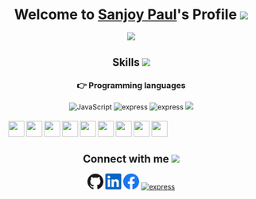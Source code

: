 <p align="center">
  <h1 align="center">Welcome to <a href="https://github.com/Sanjoy1210">Sanjoy Paul</a>'s Profile <img src="https://media.giphy.com/media/hvRJCLFzcasrR4ia7z/giphy.gif" width="35"></h1>
</p>

<p align="center">
  <a align="center" href="https://github.com/DenverCoder1/readme-typing-svg"><img src="https://readme-typing-svg.herokuapp.com?&font=IBM+Plex+Sans&color=F72EE2&size=25&center=true&width=500&lines=Web+Developer;Programmer;Full+Stack+Developer" /></a>
</p>

<p align="center">
  <h2 align="center"> Skills <img src = "https://media2.giphy.com/media/QssGEmpkyEOhBCb7e1/giphy.gif?cid=ecf05e47a0n3gi1bfqntqmob8g9aid1oyj2wr3ds3mg700bl&rid=giphy.gif" width="32px"></h2>
</p>

<div align="center">
  <h3 align="center">👉 Programming languages</h3>
  <div align="center">
    <img src="https://github.com/get-icon/geticon/raw/master/icons/javascript.svg" alt="JavaScript" width="44" height="44">
    <img src="https://img.icons8.com/color/452/c-programming.png" alt="express" width="44" height="44"/>
    <img src="https://encrypted-tbn0.gstatic.com/images?q=tbn:ANd9GcT2KysS-Fj-RgPNEg0XK_6GJINJS-mf8f6zSxcZID9U7xsVTZPkPVtAqfY5E3kd0nTJnb0&usqp=CAU" alt="express" width="51" height="51" />
    <img src="https://img.icons8.com/color/48/000000/java-coffee-cup-logo.png"/ >
  </div>

</div>

<div style="max-width:fit-content; padding: 5px 5px 0 5px; margin:15px 0;">
  <img style="color: blue" height="32" width="32" src="https://cdn.jsdelivr.net/npm/simple-icons@5.23.0/icons/react.svg" />
  <img height="32" width="32" src="https://cdn.jsdelivr.net/npm/simple-icons@5.23.0/icons/bootstrap.svg" />
  <img height="32" width="32" src="https://cdn.jsdelivr.net/npm/simple-icons@5.23.0/icons/html5.svg" />
  <img height="32" width="32" src="https://cdn.jsdelivr.net/npm/simple-icons@5.23.0/icons/css3.svg" />
  <img height="32" width="32" src="https://cdn.jsdelivr.net/npm/simple-icons@5.23.0/icons/mongodb.svg" />
  <img height="32" width="32" src="https://cdn.jsdelivr.net/npm/simple-icons@5.23.0/icons/javascript.svg" />
  <img height="32" width="32" src="https://cdn.jsdelivr.net/npm/simple-icons@5.23.0/icons/express.svg" />
  <img height="32" width="32" src="https://cdn.jsdelivr.net/npm/simple-icons@5.23.0/icons/nodedotjs.svg" />
  <img height="32" width="32" src="https://cdn.jsdelivr.net/npm/simple-icons@5.23.0/icons/github.svg" />
</div>

<p align="center">
  <h2 align="center"> Connect with me <img src='https://raw.githubusercontent.com/ShahriarShafin/ShahriarShafin/main/Assets/handshake.gif' width="100px"> </h2>
</p>

<p align="center">
  <a href="https://github.com/Sanjoy1210"><img alt="GitHub" height="32" width="32" src="assets/github.svg"></a>
  <a href="https://www.linkedin.com/in/sanjoypaul12/"><img alt="LinkedIn" height="32" width="32" src="assets/linkedin.svg"></a>
  <a href="https://www.facebook.com/12sanjoypaul/"><img alt="Facebook" height="32" width="32" src="assets/facebook.svg"></a>
  <a href="sanjoypp@gmail.com" target="_blank"><img src="https://image.flaticon.com/icons/png/512/732/732200.png" alt="express" width="32" height="32"/ ></a>
</p>